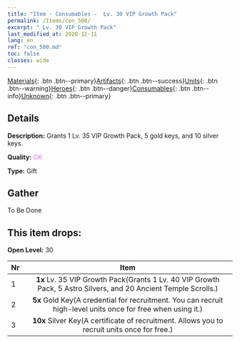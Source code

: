 ```yaml
---
title: "Item - Consumables -  Lv. 30 VIP Growth Pack"
permalink: /Items/con_500/
excerpt: " Lv. 30 VIP Growth Pack"
last_modified_at: 2020-12-11
lang: en
ref: "con_500.md"
toc: false
classes: wide
---
```

 [Materials](/Items/){: .btn .btn--primary}[Artifacts](/Items/Artifacts/){: .btn .btn--success}[Units](/Items/Units/){: .btn .btn--warning}[Heroes](/Items/Heroes/){: .btn .btn--danger}[Consumables](/Items/Consumables/){: .btn .btn--info}[Unknown](/Items/Unknown/){: .btn .btn--primary}

## Details
 **Description:** Grants 1 Lv. 35 VIP Growth Pack, 5 gold keys, and 10 silver keys.

 **Quality:** <span style="color: #DA70D6">OK</span>

 **Type:** Gift

## Gather

  To Be Done

## This item drops:

 **Open Level:** 30

  | Nr |      Item    |
  |:---|:------------:|
  | 1 |  **1x** Lv. 35 VIP Growth Pack(Grants 1 Lv. 40 VIP Growth Pack, 5 Astro Silvers, and 20 Ancient Temple Scrolls.) | 
  | 2 |  **5x** Gold Key(A credential for recruitment. You can recruit high-level units once for free when using it.) | 
  | 3 |  **10x** Silver Key(A certificate of recruitment. Allows you to recruit units once for free.) | 

